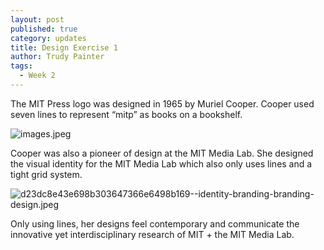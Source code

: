 ```yaml
---
layout: post
published: true
category: updates
title: Design Exercise 1
author: Trudy Painter
tags:
  - Week 2
---
```

The MIT Press logo was designed in 1965 by Muriel Cooper. Cooper used seven lines to represent “mitp” as books on a bookshelf. 

![images.jpeg]({{site.baseurl}}/assets/images.jpeg)

Cooper was also a pioneer of design at the MIT Media Lab. She designed the visual identity for the MIT Media Lab which also only uses lines and a tight grid system. 

![d23dc8e43e698b303647366e6498b169--identity-branding-branding-design.jpeg]({{site.baseurl}}/assets/d23dc8e43e698b303647366e6498b169--identity-branding-branding-design.jpeg)

Only using lines, her designs feel contemporary and communicate the innovative yet interdisciplinary research of MIT + the MIT Media Lab.
